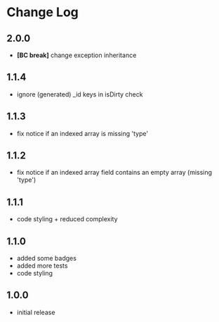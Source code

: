# Change Log

## 2.0.0
* **[BC break]** change exception inheritance

## 1.1.4
* ignore (generated) _id keys in isDirty check

## 1.1.3
* fix notice if an indexed array is missing 'type'

## 1.1.2
* fix notice if an indexed array field contains an empty array (missing 'type')

## 1.1.1
* code styling + reduced complexity


## 1.1.0
* added some badges
* added more tests
* code styling

## 1.0.0
* initial release
